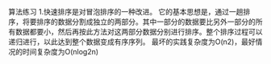 算法练习
1.快速排序是对冒泡排序的一种改进。
它的基本思想是，通过一趟排序，将要排序的数据分割成独立的两部分。其中一部分的数据要比另外一部分的所有数据都要小，然后再按此方法对这两部分数据分别进行排序。整个排序过程可以递归进行，以此达到整个数据变成有序序列。
最坏的实践复杂度为O(n2)，最好情况的时间复杂度为O(nlog2n)
